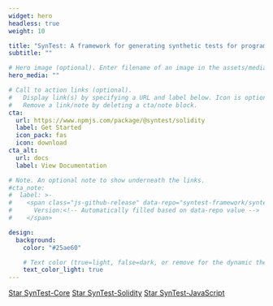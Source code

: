 ```yaml
---
widget: hero
headless: true
weight: 10

title: "SynTest: A framework for generating synthetic tests for programs based on JavaScript"
subtitle: ""

# Hero image (optional). Enter filename of an image in the assets/media/ folder.
hero_media: ""

# Call to action links (optional).
#   Display link(s) by specifying a URL and label below. Icon is optional for `cta`.
#   Remove a link/note by deleting a cta/note block.
cta:
  url: https://www.npmjs.com/package/@syntest/solidity
  label: Get Started
  icon_pack: fas
  icon: download
cta_alt:
  url: docs
  label: View Documentation

# Note. An optional note to show underneath the links.
#cta_note:
#  label: >-
#    <span class="js-github-release" data-repo="syntest-framework/syntest-solidity">
#      Version:<!-- Automatically filled based on data-repo value -->
#    </span>

design:
  background:
    color: "#25ae60"

    # Text color (true=light, false=dark, or remove for the dynamic theme color).
    text_color_light: true
---
```


<a class="github-button" href="https://github.com/syntest-framework/syntest-core" data-icon="octicon-star" data-size="large" data-show-count="true" aria-label="Star SynTest">Star SynTest-Core</a>
<a class="github-button" href="https://github.com/syntest-framework/syntest-solidity" data-icon="octicon-star" data-size="large" data-show-count="true" aria-label="Star SynTest Solidity">Star SynTest-Solidity</a>
<a class="github-button" href="https://github.com/syntest-framework/syntest-javascript" data-icon="octicon-star" data-size="large" data-show-count="true" aria-label="Star SynTest JavaScript">Star SynTest-JavaScript</a>
<script async defer src="https://buttons.github.io/buttons.js"></script>
